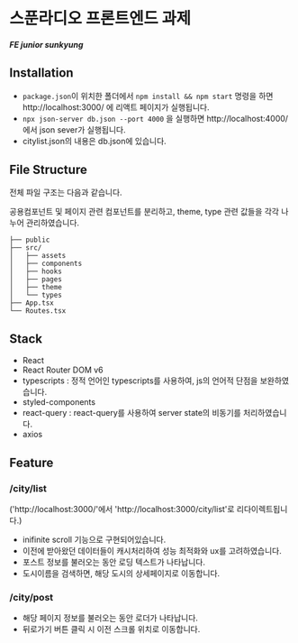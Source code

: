 # 스푼라디오 프론트엔드 과제

#### _FE junior sunkyung_

## Installation

- `package.json`이 위치한 폴더에서 `npm install && npm start` 명령을 하면 http://localhost:3000/ 에 리액트 페이지가 실행됩니다.
- `npx json-server db.json --port 4000` 을 실행하면 http://localhost:4000/ 에서 json sever가 실행됩니다.
- citylist.json의 내용은 db.json에 있습니다.

## File Structure

전체 파일 구조는 다음과 같습니다.

공용컴포넌트 및 페이지 관련 컴포넌트를 분리하고,
theme, type 관련 값들을 각각 나누어 관리하였습니다.

```
├── public
├── src/
│   ├── assets
│   ├── components
│   ├── hooks
│   ├── pages
│   ├── theme
│   └── types
├── App.tsx
└── Routes.tsx
```

## Stack

- React
- React Router DOM v6
- typescripts : 정적 언어인 typescripts를 사용하여, js의 언어적 단점을 보완하였습니다.
- styled-components
- react-query : react-query를 사용하여 server state의 비동기를 처리하였습니다.
- axios

## Feature

### /city/list

('http://localhost:3000/'에서 'http://localhost:3000/city/list'로 리다이렉트됩니다.)

- inifinite scroll 기능으로 구현되어있습니다.
- 이전에 받아왔던 데이터들이 캐시처리하여 성능 최적화와 ux를 고려하였습니다.
- 포스트 정보를 불러오는 동안 로딩 텍스트가 나타납니다.
- 도시이름을 검색하면, 해당 도시의 상세페이지로 이동합니다.

### /city/post

- 해당 페이지 정보를 불러오는 동안 로더가 나타납니다.
- 뒤로가기 버튼 클릭 시 이전 스크롤 위치로 이동합니다.
